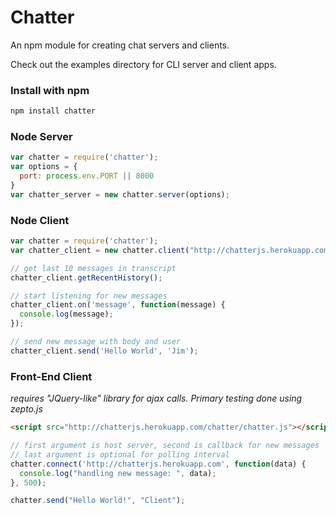 # Chatter

An npm module for creating chat servers and clients.

Check out the examples directory for CLI server and client apps.

### Install with npm

``` bash
npm install chatter
```

### Node Server



``` javascript
var chatter = require('chatter');
var options = {
  port: process.env.PORT || 8000
}
var chatter_server = new chatter.server(options);
```


### Node Client

``` javascript
var chatter = require('chatter');
var chatter_client = new chatter.client("http://chatterjs.herokuapp.com");

// get last 10 messages in transcript
chatter_client.getRecentHistory();

// start listening for new messages
chatter_client.on('message', function(message) {
  console.log(message);
});

// send new message with body and user
chatter_client.send('Hello World', 'Jim');
```

### Front-End Client

*requires "JQuery-like" library for ajax calls. Primary testing done using zepto.js*

``` html
<script src="http://chatterjs.herokuapp.com/chatter/chatter.js"></script>
```
``` javascript
// first argument is host server, second is callback for new messages
// last argument is optional for polling interval
chatter.connect('http://chatterjs.herokuapp.com', function(data) {
  console.log("handling new message: ", data);
}, 500);

chatter.send("Hello World!", "Client");
```